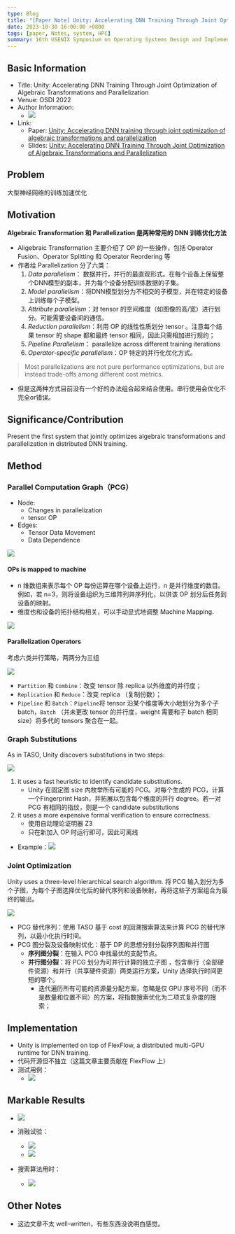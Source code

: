 ```yaml
---
type: Blog
title: "[Paper Note] Unity: Accelerating DNN Training Through Joint Optimization of Algebraic Transformations and Parallelization"
date: 2023-10-30 16:00:00 +0800
tags: [paper, Notes, system, HPC]
summary: 16th USENIX Symposium on Operating Systems Design and Implementation(OSDI 2022)
---
```


## Basic Information

- Title: Unity: Accelerating DNN Training Through Joint Optimization of Algebraic Transformations and Parallelization
- Venue: OSDI 2022
- Author Information: 
	- ![](/img/3f214ddae419a271abeacabc2aae942b.png)
- Link:
	- Paper: [Unity: Accelerating DNN training through joint optimization of algebraic transformations and parallelization](https://www.usenix.org/conference/osdi22/presentation/unger)
	- Slides: [Unity: Accelerating DNN Training Through Joint Optimization of Algebraic Transformations and Parallelization](https://www.usenix.org/system/files/osdi22_slides_unger.pdf)

## Problem

大型神经网络的训练加速优化

## Motivation

**Algebraic Transformation 和 Parallelization 是两种常用的 DNN 训练优化方法**

- Aligebraic Transformation 主要介绍了 OP 的一些操作，包括 Operator Fusion、Operator Splitting 和 Operator Reordering 等
- 作者给 Parallelization 分了六类：
	1. *Data parallelism*： 数据并行，并行的最直观形式。在每个设备上保留整个DNN模型的副本，并为每个设备分配训练数据的子集。
	2. *Model parallelism*：将DNN模型划分为不相交的子模型，并在特定的设备上训练每个子模型。
	3. *Attribute parallelism*：对 tensor 的空间维度（如图像的高/宽）进行划分。可能需要设备间的通信。
	4. *Reduction parallelism*：利用 OP 的线性性质划分 tensor 。注意每个结果 tensor 的 shape 都和最终 tensor 相同，因此只需相加进行规约；
	5. *Pipeline Parallelism*： parallelize across different training iterations
	6. *Operator-specific parallelism*：OP 特定的并行化优化方式。
> Most parallelizations are not pure performance optimizations, but are instead trade-offs among different cost metrics.

- 但是这两种方式目前没有一个好的办法组合起来结合使用。串行使用会优化不完全or错误。

## Significance/Contribution

Present the first system that jointly optimizes algebraic transformations and parallelization in distributed DNN training.

## Method

### Parallel Computation Graph（PCG）

- Node: 
	- Changes in parallelization
	- tensor OP
- Edges:
	- Tensor Data Movement
	- Data Dependence

![](/img/641d61da63cf56ddd4c588c9e1c69880.png)

#### OPs is mapped to machine
- n 维数组来表示每个 OP 每份运算在哪个设备上运行，n 是并行维度的数目。例如，若 n=3，则将设备组织为三维阵列并序列化，以供该 OP 划分后任务到设备的映射。
- 维度也和设备的拓扑结构相关，可以手动显式地调整 Machine Mapping.

![](/img/7b3f6cf103ac7ce1b7a758c2faf2d468.png)

#### Parallelization Operators

考虑六类并行策略，两两分为三组

![](/img/d0feabadea7321b71181484aff9f1c83.png)

- `Partition` 和 `Combine`：改变 tensor 除 replica 以外维度的并行度；
- `Replication` 和 `Reduce`：改变 replica （复制份数）；
- `Pipeline` 和 `Batch`：`Pipeline`将 tensor 沿某个维度等大小地划分为多个子 batch，`Batch` （并未更改 tensor 的并行度，weight 需要和子 batch 相同 size）将多代的 tensors 聚合在一起。

### Graph Substitutions

As in TASO, Unity discovers substitutions in two steps:

![](/img/687e41482c20b0606da52bb07b38598b.png)

1. it uses a fast heuristic to identify candidate substitutions.
	- Unity 在固定图 size 内枚举所有可能的 PCG。对每个生成的 PCG，计算一个Fingerprint Hash，并拓展以包含每个维度的并行 degree。若一对 PCG 有相同的指纹，则是一个 candidate substitutions
2.  it uses a more expensive formal verification to ensure correctness.
	- 使用自动理论证明器 Z3
	- 只在新加入 OP 时运行即可，因此可离线

- Example：![](/img/e5bb67e89bc4f4d00e7dc11d6d156981.png)


### Joint Optimization

Unity uses a three-level hierarchical search algorithm. 将 PCG 输入划分为多个子图，为每个子图选择优化后的替代序列和设备映射，再将这些子方案组合为最终的输出。

![](/img/53bd918123019137ccf521b953eb95f6.png)

- PCG 替代序列：使用 TASO 基于 cost 的回溯搜索算法来计算 PCG 的替代序列，以最小化执行时间。
- PCG 图分裂及设备映射优化：基于 DP 的思想分别分裂序列图和并行图  
	- **序列图分裂**：在输入 PCG 中找最优的支配节点。
	- **并行图分裂**：将 PCG 划分为可并行计算的独立子图 ，包含串行（全部硬件资源）和并行（共享硬件资源）两类运行方案，Unity 选择执行时间更短的哪个。
		- 迭代遍历所有可能的资源量分配方案，忽略是仅 GPU 序号不同（而不是数量和位置不同）的方案，将指数搜索优化为二项式复杂度的搜索；

## Implementation

- Unity is implemented on top of FlexFlow, a distributed multi-GPU runtime for DNN training. 
- 代码开源但不独立（这篇文章主要贡献在 FlexFlow 上）
- 测试用例：
	- ![](/img/fe4fd016bbeefcfe62453ba2fc491b8f.png)

## Markable Results
- ![](/img/4ad4c777bce29c4d20a1cfc3136b8c02.png)

- 消融试验：
	- ![](/img/bb8076aea205a5c516d32b98c538a385.png)
	- ![](/img/3c11632b97871269bd00ca8881cc8479.png)

- 搜索算法用时：
	- ![](/img/cb2d3a62ad70b3b32beccfb0d2856af7.png)

## Other Notes

- 这边文章不太 well-written，有些东西没说明白感觉。